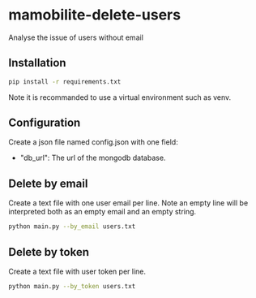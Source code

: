 # mamobilite-delete-users
Analyse the issue of users without email

## Installation
``` sh
pip install -r requirements.txt
```
Note it is recommanded to use a virtual environment such as venv.

## Configuration
Create a json file named config.json with one field:
- "db_url": The url of the mongodb database.


## Delete by email
Create a text file with one user email per line. Note an empty line will be interpreted both as an empty email and an empty string.

``` sh
python main.py --by_email users.txt
```

## Delete by token
Create a text file with user token per line.

``` sh
python main.py --by_token users.txt
```
